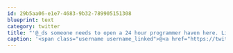 ```yaml
---
id: 29b5aa06-e1e7-4683-9b32-789905151308
blueprint: text
category: twitter
title: "'@_ds someone needs to open a 24 hour programmer haven here. Like timmys only with decent coffee/tea"
caption: '<span class="username username_linked">@<a href="https://twitter.com/_ds" title="Dustin Senos">_ds</a></span> someone needs to open a 24 hour programmer haven here. Like timmys only with decent coffee/tea'
---
```

